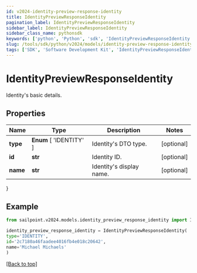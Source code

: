 ```yaml
---
id: v2024-identity-preview-response-identity
title: IdentityPreviewResponseIdentity
pagination_label: IdentityPreviewResponseIdentity
sidebar_label: IdentityPreviewResponseIdentity
sidebar_class_name: pythonsdk
keywords: ['python', 'Python', 'sdk', 'IdentityPreviewResponseIdentity', 'V2024IdentityPreviewResponseIdentity'] 
slug: /tools/sdk/python/v2024/models/identity-preview-response-identity
tags: ['SDK', 'Software Development Kit', 'IdentityPreviewResponseIdentity', 'V2024IdentityPreviewResponseIdentity']
---
```


# IdentityPreviewResponseIdentity

Identity's basic details.

## Properties

Name | Type | Description | Notes
------------ | ------------- | ------------- | -------------
**type** |  **Enum** [  'IDENTITY' ] | Identity's DTO type. | [optional] 
**id** | **str** | Identity ID. | [optional] 
**name** | **str** | Identity's display name. | [optional] 
}

## Example

```python
from sailpoint.v2024.models.identity_preview_response_identity import IdentityPreviewResponseIdentity

identity_preview_response_identity = IdentityPreviewResponseIdentity(
type='IDENTITY',
id='2c7180a46faadee4016fb4e018c20642',
name='Michael Michaels'
)

```
[[Back to top]](#) 

